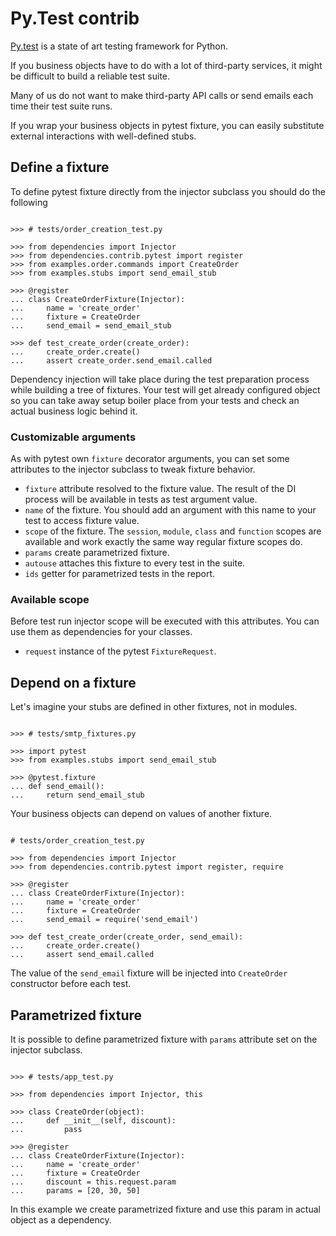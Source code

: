 # Py.Test contrib

[Py.test](https://docs.pytest.org/) is a state of art testing framework
for Python.

If you business objects have to do with a lot of third-party services,
it might be difficult to build a reliable test suite.

Many of us do not want to make third-party API calls or send emails each
time their test suite runs.

If you wrap your business objects in pytest fixture, you can easily
substitute external interactions with well-defined stubs.

## Define a fixture

To define pytest fixture directly from the injector subclass you should
do the following

```pycon

>>> # tests/order_creation_test.py

>>> from dependencies import Injector
>>> from dependencies.contrib.pytest import register
>>> from examples.order.commands import CreateOrder
>>> from examples.stubs import send_email_stub

>>> @register
... class CreateOrderFixture(Injector):
...     name = 'create_order'
...     fixture = CreateOrder
...     send_email = send_email_stub

>>> def test_create_order(create_order):
...     create_order.create()
...     assert create_order.send_email.called

```

Dependency injection will take place during the test preparation process
while building a tree of fixtures. Your test will get already configured
object so you can take away setup boiler place from your tests and check
an actual business logic behind it.

### Customizable arguments

As with pytest own `fixture` decorator arguments, you can set some
attributes to the injector subclass to tweak fixture behavior.

* `fixture` attribute resolved to the fixture value. The result of the
  DI process will be available in tests as test argument value.
* `name` of the fixture. You should add an argument with this name to
  your test to access fixture value.
* `scope` of the fixture. The `session`, `module`, `class` and
  `function` scopes are available and work exactly the same way
  regular fixture scopes do.
* `params` create parametrized fixture.
* `autouse` attaches this fixture to every test in the suite.
* `ids` getter for parametrized tests in the report.

### Available scope

Before test run injector scope will be executed with this attributes.
You can use them as dependencies for your classes.

* `request` instance of the pytest `FixtureRequest`.

## Depend on a fixture

Let's imagine your stubs are defined in other fixtures, not in modules.

```pycon

>>> # tests/smtp_fixtures.py

>>> import pytest
>>> from examples.stubs import send_email_stub

>>> @pytest.fixture
... def send_email():
...     return send_email_stub

```

Your business objects can depend on values of another fixture.

```pycon

# tests/order_creation_test.py

>>> from dependencies import Injector
>>> from dependencies.contrib.pytest import register, require

>>> @register
... class CreateOrderFixture(Injector):
...     name = 'create_order'
...     fixture = CreateOrder
...     send_email = require('send_email')

>>> def test_create_order(create_order, send_email):
...     create_order.create()
...     assert send_email.called

```

The value of the `send_email` fixture will be injected into
`CreateOrder` constructor before each test.

## Parametrized fixture

It is possible to define parametrized fixture with `params` attribute
set on the injector subclass.

```pycon

>>> # tests/app_test.py

>>> from dependencies import Injector, this

>>> class CreateOrder(object):
...     def __init__(self, discount):
...         pass

>>> @register
... class CreateOrderFixture(Injector):
...     name = 'create_order'
...     fixture = CreateOrder
...     discount = this.request.param
...     params = [20, 30, 50]

```

In this example we create parametrized fixture and use this param in
actual object as a dependency.
